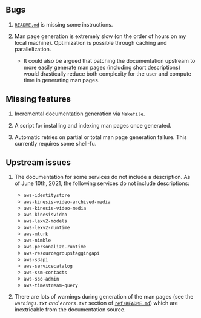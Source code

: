 ## Bugs

1. [`README.md`](README.md) is missing some instructions.

2. Man page generation is extremely slow (on the order of hours on my local
   machine). Optimization is possible through caching and parallelization.

   - It could also be argued that patching the documentation upstream to more
     easily generate man pages (including short descriptions) would drastically
     reduce both complexity for the user and compute time in generating
     man pages.


## Missing features

1. Incremental documentation generation via `Makefile`.

2. A script for installing and indexing man pages once generated.

3. Automatic retries on partial or total man page generation failure.  This
   currently requires some shell-fu.


## Upstream issues

1. The documentation for some services do not include a description. As of
   June 10th, 2021, the following services do not include descriptions:

   - `aws-identitystore`
   - `aws-kinesis-video-archived-media`
   - `aws-kinesis-video-media`
   - `aws-kinesisvideo`
   - `aws-lexv2-models`
   - `aws-lexv2-runtime`
   - `aws-mturk`
   - `aws-nimble`
   - `aws-personalize-runtime`
   - `aws-resourcegroupstaggingapi`
   - `aws-s3api`
   - `aws-servicecatalog`
   - `aws-ssm-contacts`
   - `aws-sso-admin`
   - `aws-timestream-query`

2. There are lots of warnings during generation of the man pages (see the
   _`warnings.txt` and `errors.txt`_ section of [`ref/README.md`](ref/README.md))
   which are inextricable from the documentation source.
